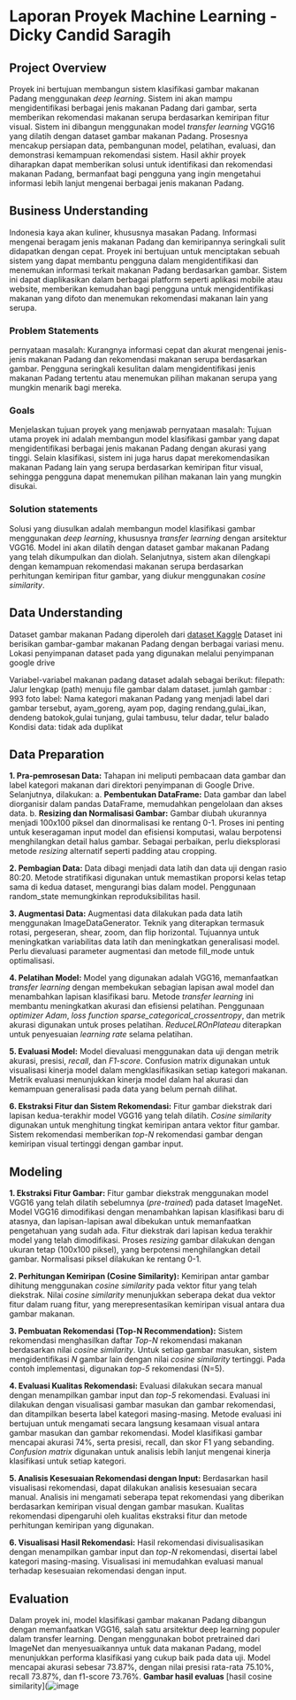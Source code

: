 # Laporan Proyek Machine Learning - Dicky Candid Saragih

## Project Overview
Proyek ini bertujuan membangun sistem klasifikasi gambar makanan Padang menggunakan *deep learning*. Sistem ini akan mampu mengidentifikasi berbagai jenis makanan Padang dari gambar, serta memberikan rekomendasi makanan serupa berdasarkan kemiripan fitur visual.  Sistem ini dibangun menggunakan model *transfer learning* VGG16 yang dilatih dengan dataset gambar makanan Padang.  Prosesnya mencakup persiapan data, pembangunan model, pelatihan, evaluasi, dan demonstrasi kemampuan rekomendasi sistem.  Hasil akhir proyek diharapkan dapat memberikan solusi untuk identifikasi dan rekomendasi makanan Padang, bermanfaat bagi pengguna yang ingin mengetahui informasi lebih lanjut mengenai berbagai jenis makanan Padang.

## Business Understanding
Indonesia kaya akan kuliner, khususnya masakan Padang.  Informasi mengenai beragam jenis makanan Padang dan kemiripannya seringkali sulit didapatkan dengan cepat. Proyek ini bertujuan untuk menciptakan sebuah sistem yang dapat membantu pengguna dalam mengidentifikasi dan menemukan informasi terkait makanan Padang berdasarkan gambar. Sistem ini dapat diaplikasikan dalam berbagai platform seperti aplikasi mobile atau website, memberikan kemudahan bagi pengguna untuk mengidentifikasi makanan yang difoto dan menemukan rekomendasi makanan lain yang serupa.

### Problem Statements
pernyataan masalah:
Kurangnya informasi cepat dan akurat mengenai jenis-jenis makanan Padang dan rekomendasi makanan serupa berdasarkan gambar.  Pengguna seringkali kesulitan dalam mengidentifikasi jenis makanan Padang tertentu atau menemukan pilihan makanan serupa yang mungkin menarik bagi mereka.

### Goals
Menjelaskan tujuan proyek yang menjawab pernyataan masalah:
Tujuan utama proyek ini adalah membangun model klasifikasi gambar yang dapat mengidentifikasi berbagai jenis makanan Padang dengan akurasi yang tinggi.  Selain klasifikasi, sistem ini juga harus dapat merekomendasikan makanan Padang lain yang serupa berdasarkan kemiripan fitur visual, sehingga pengguna dapat menemukan pilihan makanan lain yang mungkin disukai.

### Solution statements
Solusi yang diusulkan adalah membangun model klasifikasi gambar menggunakan *deep learning*, khususnya *transfer learning* dengan arsitektur VGG16.  Model ini akan dilatih dengan dataset gambar makanan Padang yang telah dikumpulkan dan diolah.  Selanjutnya, sistem akan dilengkapi dengan kemampuan rekomendasi makanan serupa berdasarkan perhitungan kemiripan fitur gambar, yang diukur menggunakan *cosine similarity*.

## Data Understanding
Dataset gambar makanan Padang diperoleh dari [dataset Kaggle](https://www.kaggle.com/datasets/faldoae/padangfood) Dataset ini berisikan gambar-gambar makanan Padang dengan berbagai variasi menu. Lokasi penyimpanan dataset pada yang digunakan melalui penyimpanan google drive

Variabel-variabel makanan padang dataset adalah sebagai berikut:
filepath: Jalur lengkap (path) menuju file gambar dalam dataset.
jumlah gambar : 993 foto
label: Nama kategori makanan Padang yang menjadi label dari gambar tersebut, ayam_goreng, ayam pop, daging rendang,gulai_ikan, dendeng batokok,gulai tunjang, gulai tambusu, telur dadar, telur balado
Kondisi data: tidak ada duplikat

## Data Preparation
**1. Pra-pemrosesan Data:**
Tahapan ini meliputi pembacaan data gambar dan label kategori makanan dari direktori penyimpanan di Google Drive.  Selanjutnya, dilakukan:
a. **Pembentukan DataFrame:** Data gambar dan label diorganisir dalam pandas DataFrame, memudahkan pengelolaan dan akses data.
b. **Resizing dan Normalisasi Gambar:** Gambar diubah ukurannya menjadi 100x100 piksel dan dinormalisasi ke rentang 0-1.  Proses ini penting untuk keseragaman input model dan efisiensi komputasi, walau berpotensi menghilangkan detail halus gambar.  Sebagai perbaikan, perlu dieksplorasi metode *resizing* alternatif seperti padding atau cropping.

**2. Pembagian Data:**
Data dibagi menjadi data latih dan data uji dengan rasio 80:20. Metode stratifikasi digunakan untuk memastikan proporsi kelas tetap sama di kedua dataset, mengurangi bias dalam model.  Penggunaan random_state memungkinkan reproduksibilitas hasil.

**3. Augmentasi Data:**
Augmentasi data dilakukan pada data latih menggunakan ImageDataGenerator.  Teknik yang diterapkan termasuk rotasi, pergeseran, shear, zoom, dan flip horizontal. Tujuannya untuk meningkatkan variabilitas data latih dan meningkatkan generalisasi model.  Perlu dievaluasi parameter augmentasi dan metode fill_mode untuk optimalisasi.

**4. Pelatihan Model:**
Model yang digunakan adalah VGG16, memanfaatkan *transfer learning* dengan membekukan sebagian lapisan awal model dan menambahkan lapisan klasifikasi baru.  Metode *transfer learning* ini membantu meningkatkan akurasi dan efisiensi pelatihan. Penggunaan *optimizer Adam*, *loss function sparse_categorical_crossentropy*, dan metrik akurasi digunakan untuk proses pelatihan.  *ReduceLROnPlateau* diterapkan untuk penyesuaian *learning rate* selama pelatihan.

**5. Evaluasi Model:**
Model dievaluasi menggunakan data uji dengan metrik akurasi, presisi, *recall*, dan *F1-score*.  Confusion matrix digunakan untuk visualisasi kinerja model dalam mengklasifikasikan setiap kategori makanan.  Metrik evaluasi menunjukkan kinerja model dalam hal akurasi dan kemampuan generalisasi pada data yang belum pernah dilihat.

**6. Ekstraksi Fitur dan Sistem Rekomendasi:**
Fitur gambar diekstrak dari lapisan kedua-terakhir model VGG16 yang telah dilatih.  *Cosine similarity* digunakan untuk menghitung tingkat kemiripan antara vektor fitur gambar. Sistem rekomendasi memberikan *top-N* rekomendasi gambar dengan kemiripan visual tertinggi dengan gambar input.


## Modeling
**1. Ekstraksi Fitur Gambar:**
Fitur gambar diekstrak menggunakan model VGG16 yang telah dilatih sebelumnya (*pre-trained*) pada dataset ImageNet.  Model VGG16 dimodifikasi dengan menambahkan lapisan klasifikasi baru di atasnya, dan lapisan-lapisan awal dibekukan untuk memanfaatkan pengetahuan yang sudah ada.  Fitur diekstrak dari lapisan kedua terakhir model yang telah dimodifikasi. Proses *resizing* gambar dilakukan dengan ukuran tetap (100x100 piksel), yang berpotensi menghilangkan detail gambar.  Normalisasi piksel dilakukan ke rentang 0-1.

**2. Perhitungan Kemiripan (Cosine Similarity):**
Kemiripan antar gambar dihitung menggunakan *cosine similarity* pada vektor fitur yang telah diekstrak.  Nilai *cosine similarity* menunjukkan seberapa dekat dua vektor fitur dalam ruang fitur, yang merepresentasikan kemiripan visual antara dua gambar makanan.

**3. Pembuatan Rekomendasi (Top-N Recommendation):**
Sistem rekomendasi menghasilkan daftar *Top-N* rekomendasi makanan berdasarkan nilai *cosine similarity*.  Untuk setiap gambar masukan, sistem mengidentifikasi *N* gambar lain dengan nilai *cosine similarity* tertinggi.  Pada contoh implementasi, digunakan *top-5* rekomendasi (N=5).

**4. Evaluasi Kualitas Rekomendasi:**
Evaluasi dilakukan secara manual dengan menampilkan gambar input dan *top-5* rekomendasi.  Evaluasi ini dilakukan dengan visualisasi gambar masukan dan gambar rekomendasi, dan ditampilkan beserta label kategori masing-masing.  Metode evaluasi ini bertujuan untuk mengamati secara langsung kesamaan visual antara gambar masukan dan gambar rekomendasi.  Model klasifikasi gambar mencapai akurasi 74%, serta  presisi, recall, dan skor F1 yang sebanding. *Confusion matrix* digunakan untuk analisis lebih lanjut mengenai kinerja klasifikasi untuk setiap kategori.

**5. Analisis Kesesuaian Rekomendasi dengan Input:**
Berdasarkan hasil visualisasi rekomendasi, dapat dilakukan analisis kesesuaian secara manual.  Analisis ini mengamati seberapa tepat rekomendasi yang diberikan berdasarkan kemiripan visual dengan gambar masukan.  Kualitas rekomendasi dipengaruhi oleh kualitas ekstraksi fitur dan metode perhitungan kemiripan yang digunakan.

**6. Visualisasi Hasil Rekomendasi:**
Hasil rekomendasi divisualisasikan dengan menampilkan gambar input dan *top-N* rekomendasi, disertai label kategori masing-masing. Visualisasi ini memudahkan evaluasi manual terhadap kesesuaian rekomendasi dengan input.


## Evaluation
Dalam proyek ini, model klasifikasi gambar makanan Padang dibangun dengan memanfaatkan VGG16, salah satu arsitektur deep learning populer dalam transfer learning. Dengan menggunakan bobot pretrained dari ImageNet dan menyesuaikannya untuk data makanan Padang, model menunjukkan performa klasifikasi yang cukup baik pada data uji. Model mencapai akurasi sebesar 73.87%, dengan nilai presisi rata-rata 75.10%, recall 73.87%, dan f1-score 73.76%. 
**Gambar hasil evaluas**
[hasil cosine similarity](![image](https://github.com/user-attachments/assets/d8416b23-bf6a-4386-81cc-c03cedea9a5c)

